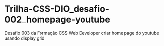 # Trilha-CSS-DIO_desafio-002_homepage-youtube
Desafio 003 da Formação CSS Web Developer criar home page do youtube usando display grid
